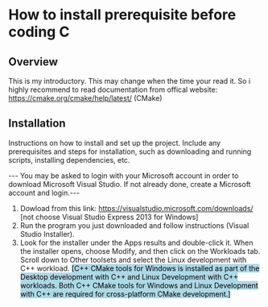# How to install prerequisite before coding C

## Overview

This is my introductory. This may change when the time your read it. So i highly recommend to read documentation from offical website: https://cmake.org/cmake/help/latest/ (CMake)

## Installation

Instructions on how to install and set up the project. Include any prerequisites and steps for installation, such as downloading and running scripts, installing dependencies, etc.

--- You may be asked to login with your Microsoft account in order to download Microsoft Visual Studio. If not already done, create a Microsoft account and login.---

1. Dowload from this link: https://visualstudio.microsoft.com/downloads/ [not choose Visual Studio Express 2013 for Windows]
2. Run the program you just downloaded and follow instructions (Visual Studio Installer).
3. Look for the installer under the Apps results and double-click it. When the installer opens, choose Modify, and then click on the Workloads tab. Scroll down to Other toolsets and select the Linux development with C++ workload. 
<mark style="background-color: lightblue">[C++ CMake tools for Windows is installed as part of the Desktop development with C++ and Linux Development with C++ workloads. Both C++ CMake tools for Windows and Linux Development with C++ are required for cross-platform CMake development.]<mark>